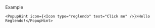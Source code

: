 Example

    <PopupHint icon={<Icon type="reglendo" text="Click me" />}>Hello Reglendo!</PopupHint>

